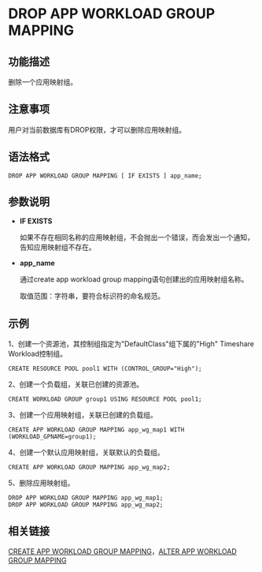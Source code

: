 # DROP APP WORKLOAD GROUP MAPPING

## 功能描述

删除一个应用映射组。

## 注意事项

用户对当前数据库有DROP权限，才可以删除应用映射组。

## 语法格式

```
DROP APP WORKLOAD GROUP MAPPING [ IF EXISTS ] app_name;
```

## 参数说明

- **IF EXISTS**

  如果不存在相同名称的应用映射组，不会抛出一个错误，而会发出一个通知，告知应用映射组不存在。

- **app_name**

  通过create app workload group mapping语句创建出的应用映射组名称。

  取值范围：字符串，要符合标识符的命名规范。

## 示例

1、创建一个资源池，其控制组指定为"DefaultClass"组下属的"High" Timeshare Workload控制组。

```
CREATE RESOURCE POOL pool1 WITH (CONTROL_GROUP="High");
```

2、创建一个负载组，关联已创建的资源池。

```
CREATE WORKLOAD GROUP group1 USING RESOURCE POOL pool1;
```

3、创建一个应用映射组，关联已创建的负载组。

```
CREATE APP WORKLOAD GROUP MAPPING app_wg_map1 WITH (WORKLOAD_GPNAME=group1);
```

4、创建一个默认应用映射组，关联默认的负载组。

```
CREATE APP WORKLOAD GROUP MAPPING app_wg_map2;
```

5、删除应用映射组。

```
DROP APP WORKLOAD GROUP MAPPING app_wg_map1;
DROP APP WORKLOAD GROUP MAPPING app_wg_map2;
```

## 相关链接

[CREATE APP WORKLOAD GROUP MAPPING](CREATE-APP-WORKLOAD-GROUP-MAPPING.md)，[ALTER APP WORKLOAD GROUP MAPPING](ALTER-APP-WORKLOAD-GROUP-MAPPING.md)